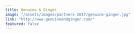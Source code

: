 ```yaml
---
title: Genuine & Ginger
image: "/assets/images/partners-2017/genuine-ginger.jpg"
link: "http://www.genuineandginger.com/"
featured: false
---
```

